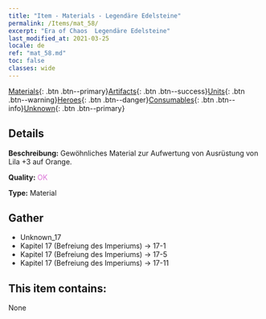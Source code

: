```yaml
---
title: "Item - Materials - Legendäre Edelsteine"
permalink: /Items/mat_58/
excerpt: "Era of Chaos  Legendäre Edelsteine"
last_modified_at: 2021-03-25
locale: de
ref: "mat_58.md"
toc: false
classes: wide
---
```

 [Materials](/de/Items/){: .btn .btn--primary}[Artifacts](/de/Items/Artifacts/){: .btn .btn--success}[Units](/de/Items/Units/){: .btn .btn--warning}[Heroes](/de/Items/Heroes/){: .btn .btn--danger}[Consumables](/de/Items/Consumables/){: .btn .btn--info}[Unknown](/de/Items/Unknown/){: .btn .btn--primary}

## Details
 **Beschreibung:** Gewöhnliches Material zur Aufwertung von Ausrüstung von Lila +3 auf Orange.

 **Quality:** <span style="color: #DA70D6">OK</span>

 **Type:** Material

## Gather

*    Unknown_17 
*    Kapitel 17 (Befreiung des Imperiums) -> 17-1 
*    Kapitel 17 (Befreiung des Imperiums) -> 17-5 
*    Kapitel 17 (Befreiung des Imperiums) -> 17-11 

## This item contains:

  None

